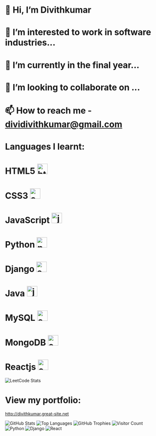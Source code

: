 # 👋 Hi, I’m Divithkumar
# 👀 I’m interested to work in software industries...
# 🌱 I’m currently in the final year...
# 💞️ I’m looking to collaborate on ...
# 📫 How to reach me - dividivithkumar@gmail.com

# <p font-size="20px">Languages I learnt:</p>
# HTML5 <img width="34" height="34" src="https://img.icons8.com/color/48/html-5--v1.png" alt="html-5--v1"/>
# CSS3 <img width="34" height="34" src="https://img.icons8.com/color/48/css3.png" alt="css3"/>
# JavaScript <img width="34" height="34" src="https://img.icons8.com/color/48/javascript--v1.png" alt="javascript--v1"/>
# Python <img width="34" height="34" src="https://img.icons8.com/color/48/python--v1.png" alt="python--v1"/>
# Django <img width="34" height="34" src="https://img.icons8.com/external-tal-revivo-filled-tal-revivo/24/external-django-a-high-level-python-web-framework-that-encourages-rapid-development-logo-filled-tal-revivo.png" alt="external-django-a-high-level-python-web-framework-that-encourages-rapid-development-logo-filled-tal-revivo"/>
# Java <img width="34" height="34" src="https://img.icons8.com/color/48/java-coffee-cup-logo--v1.png" alt="java-coffee-cup-logo--v1"/>
# MySQL <img width="34" height="34" src="https://img.icons8.com/external-those-icons-flat-those-icons/24/external-MySQL-programming-and-development-those-icons-flat-those-icons.png" alt="external-MySQL-programming-and-development-those-icons-flat-those-icons"/>
# MongoDB <img width="34" height="34" src="https://img.icons8.com/external-tal-revivo-shadow-tal-revivo/24/external-mongodb-a-cross-platform-document-oriented-database-program-logo-shadow-tal-revivo.png" alt="external-mongodb-a-cross-platform-document-oriented-database-program-logo-shadow-tal-revivo"/>
# Reactjs <img width="34" height="34" src="https://img.icons8.com/color/48/react-native.png" alt="external-react-native-soleicons-fill-vol-1-others-amoghdesign"/>


![LeetCode Stats](https://leetcard.jacoblin.cool/Divithkumar11_?theme=dark&font=STIX%20Two%20Text&ext=contest)

# View my portfolio:
http://divithkumar.great-site.net

![GitHub Stats](https://github-readme-stats.vercel.app/api?username=Divithkumar3&show_icons=true)
![Top Languages](https://github-readme-stats.vercel.app/api/top-langs/?username=Divithkumar3&layout=compact)
![GitHub Trophies](https://github-profile-trophy.vercel.app/?username=Divithkumar3&theme=algolia)
![Visitor Count](https://komarev.com/ghpvc/?username=Divithkumar3&color=blue)
![Python](https://img.shields.io/badge/-Python-3776AB?logo=python&logoColor=white)
![Django](https://img.shields.io/badge/-Django-092E20?logo=django&logoColor=white)
![React](https://img.shields.io/badge/-React-61DAFB?logo=react&logoColor=black)




<!---
Divithkumar3/Divithkumar3 is a ✨ special ✨ repository because its `README.md` (this file) appears on your GitHub profile.
You can click the Preview link to take a look at your changes.
--->
